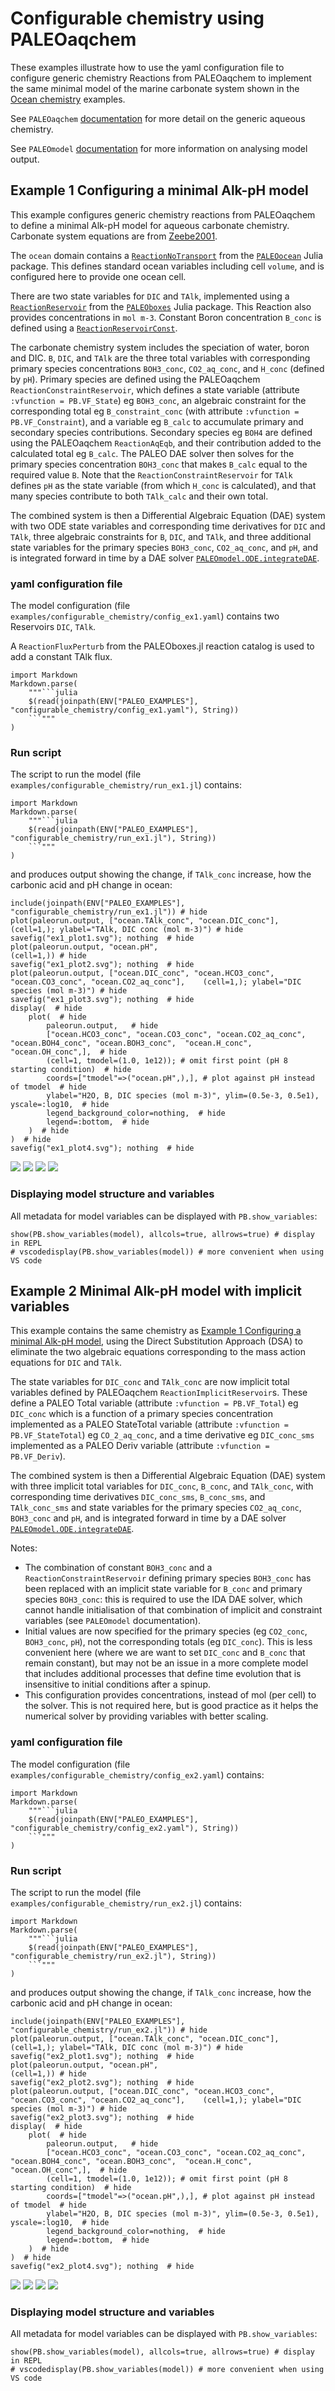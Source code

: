 # Configurable chemistry using PALEOaqchem

These examples illustrate how to use the yaml configuration file to configure generic chemistry Reactions from PALEOaqchem
to implement the same minimal model of the marine carbonate system shown in the [Ocean chemistry](@ref) examples.

See `PALEOaqchem` [documentation](https://paleotoolkit.github.io/PALEOaqchem.jl/) for more detail on the generic aqueous chemistry.

See `PALEOmodel` [documentation](https://paleotoolkit.github.io/PALEOmodel.jl/) for more information on analysing model output.

## Example 1 Configuring a minimal Alk-pH model

This example configures generic chemistry reactions from PALEOaqchem to define a minimal Alk-pH model for aqueous carbonate chemistry. Carbonate system equations are from [Zeebe2001](@cite).

The `ocean` domain contains a [`ReactionNoTransport`](https://paleotoolkit.github.io/PALEOocean.jl/dev/PALEOocean_Reactions/#PALEOocean.Ocean.OceanNoTransport.ReactionOceanNoTransport) from the [`PALEOocean`](https://github.com/PALEOtoolkit/PALEOocean.jl) Julia package.  This defines standard ocean variables including cell `volume`, and is configured here to provide one ocean cell.

There are two state variables for `DIC` and `TAlk`, implemented using a [`ReactionReservoir`](https://paleotoolkit.github.io/PALEOboxes.jl/stable/ReactionCatalog/#PALEOboxes.Reservoirs.ReactionReservoir) from the [`PALEOboxes`](https://github.com/PALEOtoolkit/PALEOboxes.jl) Julia package. This Reaction also provides concentrations in `mol m-3`.  Constant Boron concentration `B_conc` is defined using a [`ReactionReservoirConst`](https://paleotoolkit.github.io/PALEOboxes.jl/stable/ReactionCatalog/#PALEOboxes.Reservoirs.ReactionReservoirConst).

The carbonate chemistry system includes the speciation of water, boron and DIC. `B`, `DIC`, and `TAlk` are the three total variables with corresponding primary species concentrations `BOH3_conc`, `CO2_aq_conc`, and `H_conc` (defined by `pH`). Primary species are defined using the PALEOaqchem `ReactionConstraintReservoir`, which defines a state variable  (attribute `:vfunction = PB.VF_State`) eg `BOH3_conc`, an algebraic constraint for the corresponding total eg `B_constraint_conc` (with attribute `:vfunction = PB.VF_Constraint`), and a variable eg `B_calc` to accumulate primary and secondary species contributions. Secondary species eg `BOH4` are defined using the PALEOaqchem `ReactionAqEqb`, and their contribution added to the calculated total eg `B_calc`. The PALEO DAE solver then solves for the primary species concentration `BOH3_conc` that makes `B_calc` equal to the required value `B`. Note that the `ReactionConstraintReservoir` for `TAlk` defines `pH` as the state variable (from which `H_conc` is calculated), and that many species contribute to both `TAlk_calc` and their own total.
 
The combined system is then a Differential Algebraic Equation (DAE) system with two ODE state variables and corresponding time derivatives for `DIC` and `TAlk`, three algebraic constraints for `B`, `DIC`, and `TAlk`, and three additional state variables for the primary species `BOH3_conc`, `CO2_aq_conc`, and `pH`, and is integrated forward in time by a DAE solver [`PALEOmodel.ODE.integrateDAE`](https://paleotoolkit.github.io/PALEOmodel.jl/stable/PALEOmodelSolvers/#PALEOmodel.ODE.integrateDAE).


### yaml configuration file
The model configuration (file `examples/configurable_chemistry/config_ex1.yaml`) contains two Reservoirs `DIC`, `TAlk`.

A `ReactionFluxPerturb` from the PALEOboxes.jl reaction catalog is used to add a constant TAlk flux.

```@eval
import Markdown
Markdown.parse(
    """```julia
    $(read(joinpath(ENV["PALEO_EXAMPLES"], "configurable_chemistry/config_ex1.yaml"), String))
    ```"""
)
```

### Run script
The script to run the model (file `examples/configurable_chemistry/run_ex1.jl`) contains:
```@eval
import Markdown
Markdown.parse(
    """```julia
    $(read(joinpath(ENV["PALEO_EXAMPLES"], "configurable_chemistry/run_ex1.jl"), String))
    ```"""
)
```
and produces output showing the change, if `TAlk_conc` increase, how the carbonic acid and pH change in ocean:
```@example ex1
include(joinpath(ENV["PALEO_EXAMPLES"], "configurable_chemistry/run_ex1.jl")) # hide
plot(paleorun.output, ["ocean.TAlk_conc", "ocean.DIC_conc"],                                           (cell=1,); ylabel="TAlk, DIC conc (mol m-3)") # hide
savefig("ex1_plot1.svg"); nothing  # hide
plot(paleorun.output, "ocean.pH",                                                                      (cell=1,)) # hide
savefig("ex1_plot2.svg"); nothing  # hide
plot(paleorun.output, ["ocean.DIC_conc", "ocean.HCO3_conc", "ocean.CO3_conc", "ocean.CO2_aq_conc"],    (cell=1,); ylabel="DIC species (mol m-3)") # hide
savefig("ex1_plot3.svg"); nothing  # hide
display(  # hide
    plot(  # hide
        paleorun.output,   # hide
        ["ocean.HCO3_conc", "ocean.CO3_conc", "ocean.CO2_aq_conc", "ocean.BOH4_conc", "ocean.BOH3_conc",  "ocean.H_conc", "ocean.OH_conc",],  # hide
        (cell=1, tmodel=(1.0, 1e12)); # omit first point (pH 8 starting condition)  # hide
        coords=["tmodel"=>("ocean.pH",),], # plot against pH instead of tmodel  # hide
        ylabel="H2O, B, DIC species (mol m-3)", ylim=(0.5e-3, 0.5e1), yscale=:log10,  # hide
        legend_background_color=nothing,  # hide
        legend=:bottom,  # hide
    )  # hide
)  # hide
savefig("ex1_plot4.svg"); nothing  # hide
```

![](ex1_plot1.svg)
![](ex1_plot2.svg)
![](ex1_plot3.svg)
![](ex1_plot4.svg)


### Displaying model structure and variables

All metadata for model variables can be displayed with `PB.show_variables`:
```@example ex1
show(PB.show_variables(model), allcols=true, allrows=true) # display in REPL
# vscodedisplay(PB.show_variables(model)) # more convenient when using VS code
```

## Example 2 Minimal Alk-pH model with implicit variables

This example contains the same chemistry as [Example 1 Configuring a minimal Alk-pH model](@ref), using the Direct Substitution Approach (DSA) to eliminate the two algebraic equations corresponding to the mass action equations for `DIC` and `TAlk`.

The state variables for `DIC_conc` and `TAlk_conc` are now implicit total variables defined by PALEOaqchem `ReactionImplicitReservoir`s. These define a PALEO Total variable  (attribute `:vfunction = PB.VF_Total`) eg `DIC_conc` which is a function of a primary species concentration implemented as a PALEO StateTotal variable (attribute `:vfunction = PB.VF_StateTotal`) eg `CO_2_aq_conc`, and a time derivative eg `DIC_conc_sms` implemented as a PALEO Deriv variable (attribute `:vfunction = PB.VF_Deriv`).
 
The combined system is then a Differential Algebraic Equation (DAE) system with three implicit total variables for `DIC_conc`, `B_conc`, and `TAlk_conc`, with corresponding time derivatives `DIC_conc_sms`, `B_conc_sms`, and `TAlk_conc_sms` and state variables for the primary species `CO2_aq_conc`, `BOH3_conc` and `pH`, and is integrated forward in time by a DAE solver [`PALEOmodel.ODE.integrateDAE`](https://paleotoolkit.github.io/PALEOmodel.jl/stable/PALEOmodelSolvers/#PALEOmodel.ODE.integrateDAE).

Notes:
- The combination of constant `BOH3_conc` and a `ReactionConstraintReservoir` defining primary species `BOH3_conc` has been replaced with an implicit state variable for `B_conc` and primary species `BOH3_conc`: this is required to use the IDA DAE solver, which cannot handle initialisation of that combination of implicit and constraint variables (see `PALEOmodel` documentation).
- Initial values are now specified for the primary species (eg `CO2_conc`, `BOH3_conc`, `pH`), not the corresponding totals (eg `DIC_conc`). This is less convenient here (where we are want to set `DIC_conc` and `B_conc` that remain constant), but may not be an issue in a more complete model that includes additional processes that define  time evolution that is insensitive to initial conditions after a spinup.
- This configuration provides concentrations, instead of mol (per cell) to the solver. This is not required here, but is good practice as it helps the numerical solver by providing variables with better scaling.


### yaml configuration file
The model configuration (file `examples/configurable_chemistry/config_ex2.yaml`) contains: 

```@eval
import Markdown
Markdown.parse(
    """```julia
    $(read(joinpath(ENV["PALEO_EXAMPLES"], "configurable_chemistry/config_ex2.yaml"), String))
    ```"""
)
```

### Run script
The script to run the model (file `examples/configurable_chemistry/run_ex2.jl`) contains:
```@eval
import Markdown
Markdown.parse(
    """```julia
    $(read(joinpath(ENV["PALEO_EXAMPLES"], "configurable_chemistry/run_ex2.jl"), String))
    ```"""
)
```
and produces output showing the change, if `TAlk_conc` increase, how the carbonic acid and pH change in ocean:
```@example ex2
include(joinpath(ENV["PALEO_EXAMPLES"], "configurable_chemistry/run_ex2.jl")) # hide
plot(paleorun.output, ["ocean.TAlk_conc", "ocean.DIC_conc"],                                           (cell=1,); ylabel="TAlk, DIC conc (mol m-3)") # hide
savefig("ex2_plot1.svg"); nothing  # hide
plot(paleorun.output, "ocean.pH",                                                                      (cell=1,)) # hide
savefig("ex2_plot2.svg"); nothing  # hide
plot(paleorun.output, ["ocean.DIC_conc", "ocean.HCO3_conc", "ocean.CO3_conc", "ocean.CO2_aq_conc"],    (cell=1,); ylabel="DIC species (mol m-3)") # hide
savefig("ex2_plot3.svg"); nothing  # hide
display(  # hide
    plot(  # hide
        paleorun.output,   # hide
        ["ocean.HCO3_conc", "ocean.CO3_conc", "ocean.CO2_aq_conc", "ocean.BOH4_conc", "ocean.BOH3_conc",  "ocean.H_conc", "ocean.OH_conc",],  # hide
        (cell=1, tmodel=(1.0, 1e12)); # omit first point (pH 8 starting condition)  # hide
        coords=["tmodel"=>("ocean.pH",),], # plot against pH instead of tmodel  # hide
        ylabel="H2O, B, DIC species (mol m-3)", ylim=(0.5e-3, 0.5e1), yscale=:log10,  # hide
        legend_background_color=nothing,  # hide
        legend=:bottom,  # hide
    )  # hide
)  # hide
savefig("ex2_plot4.svg"); nothing  # hide
```

![](ex2_plot1.svg)
![](ex2_plot2.svg)
![](ex2_plot3.svg)
![](ex2_plot4.svg)


### Displaying model structure and variables

All metadata for model variables can be displayed with `PB.show_variables`:
```@example ex2
show(PB.show_variables(model), allcols=true, allrows=true) # display in REPL
# vscodedisplay(PB.show_variables(model)) # more convenient when using VS code
```

